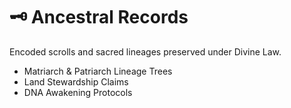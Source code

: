 # 🗝️ Ancestral Records

Encoded scrolls and sacred lineages preserved under Divine Law.

- Matriarch & Patriarch Lineage Trees
- Land Stewardship Claims
- DNA Awakening Protocols
